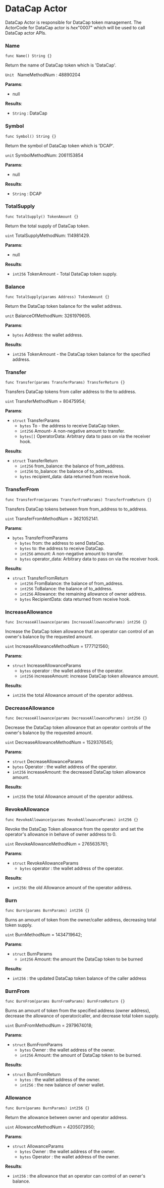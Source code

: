 # DataCap Actor

DataCap Actor is responsible for DataCap token management.  The ActorCode for DataCap actor is *hex*"0007" which will be used to call DataCap actor APIs. 

### Name

```
func Name() String {}
```

Return the name of DataCap token which is 'DataCap'.

`Unit ` NameMethodNum : 48890204

**Params**:

+ null

**Results**:

+ `String` : DataCap

### Symbol

```
func Symbol() String {}
```

Return the symbol of DataCap token which is 'DCAP'.

`unit` SymbolMethodNum: 2061153854

**Params**:

+ null

**Results**:

+ `String` : DCAP

### TotalSupply

```
func TotalSupply() TokenAmount {}
```

Return the total supply of DataCap token.

`uint` TotalSupplyMethodNum: 114981429.

**Params**:

+ null

**Results**:

+ `int256` TokenAmount - Total DataCap token supply.

### Balance

```
func TotalSupply(params Address) TokenAmount {}
```

Return the DataCap token balance for the wallet address.

`unit` BalanceOfMethodNum: 3261979605.

**Params**:

+ `bytes` Address: the wallet address.

**Results**:

+ `int256` TokenAmount - the DataCap token balance for the specified address.

### Transfer

```
func Transfer(params TransferParams) TransferReturn {}
```

Transfers DataCap tokens from caller address to the to address.

`uint`  TransferMethodNum = 80475954;

**Params**:

+ `struct` TransferParams
  + `bytes` To -  the address to receive DataCap token.
  + `int256` Amount-  A non-negative amount to transfer.
  + `bytes[]` OperatorData: Arbitrary data to pass on via the receiver hook.


**Results**:

+ `struct` TransferReturn
  + `int256` from_balance: the balance of from_address.
  + `int256` to_balance:  the balance of to_address.
  + `bytes` recipient_data: data returned from receive hook.

### TransferFrom

```
func TransferFrom(params TransferFromParams) TransferFromReturn {}
```

Transfers DataCap tokens between from from_address to to_address.

`uint`  TransferFromMethodNum = 3621052141.

**Params**:

+ `bytes` TransferFromParams 
  + `bytes` from: the address to send DataCap.
  + `bytes` to: the address to receive DataCap.
  + `int256` amount: A non-negative amount to transfer.
  + `bytes` operator_data: Arbitrary data to pass on via the receiver hook.

**Results**:

+ `struct` TransferFromReturn
  + `int256` FromBalance: the balance of from_address.
  + `int256` ToBalance:  the balance of to_address.
  + `int256` Allowance: the remaining allowance of owner address.
  + `bytes` RecipientData: data returned from receive hook.


### IncreaseAllowance

```
func IncreaseAllowance(params IncreaseAllowanceParams) int256 {}
```

Increase the DataCap token allowance that an operator can control of an owner's balance by the requested amount.

`uint`  IncreaseAllowanceMethodNum = 1777121560;

**Params**:

+ `struct` IncreaseAllowanceParams
  +  `bytes` operator : the  wallet address of the operator.
  +  `int256` increaseAmount: increase DataCap token allowance amount.


**Results**:

+ `int256` the total Allowance amount of the operator address.

### DecreaseAllowance

```
func DecreaseAllowance(params DecreaseAllowanceParams) int256 {}
```

Decrease the DataCap token allowance that an operator controls of the owner's balance by the requested amount.

`uint` DecreaseAllowanceMethodNum = 1529376545;

**Params**:

+  `struct` DecreaseAllowanceParams
  +  `bytes` Operator : the  wallet address of the operator.
  +  `int256` increaseAmount: the decreased DataCap token allowance amount.

**Results**:

+ `int256` the total Allowance amount of the operator address.

### RevokeAllowance

```
func RevokeAllowance(params RevokeAllowanceParams) int256 {}
```

Revoke the DataCap Token allowance from the operator and set the operator's allowance in behave of owner address to 0.

`uint` RevokeAllowanceMethodNum = 2765635761;

**Params**:

+ `struct`  RevokeAllowanceParams
  +  `bytes` operator : the  wallet address of the operator.


**Results**:

+ `int256`: the old Allowance amount of the operator address.

### Burn

```
func Burn(params BurnParams) int256 {}
```

Burns an amount of token from the owner/caller address, decreasing total token supply.

`uint` BurnMethodNum = 1434719642;

**Params**:

+ `struct` BurnParams
  + `int256` Amount: the amount the DataCap token to be burned


**Results**:

+ `int256` : the updated DataCap token balance of the caller address

### BurnFrom

```
func BurnFrom(params BurnFromParams) BurnFromReturn {}
```

Burns an amount of token from the specified address (owner address), decrease the allowance of operator/caller, and decrease total token supply.

`uint` BurnFromMethodNum = 2979674018;

**Params**:

+ `struct` BurnFromParams
  + `bytes` Owner : the  wallet address of the owner.
  + `int256` Amount: the amount of DataCap token to be burned.


**Results**:

+ `struct` BurnFromReturn
  + `bytes` : the  wallet address of the owner.
  + `int256` : the new balance of owner wallet.


### Allowance

```
func Burn(params BurnParams) int256 {}
```

Return the allowance between owner and operator address.

`uint` AllowanceMethodNum = 4205072950;

**Params**:

+ `struct` AllowanceParams
  + `bytes` Owner : the  wallet address of the owner.
  + `bytes` Operator : the  wallet address of the owner.


**Results**:

+ `int256` : the  allowance that an operator can control of an owner's balance.
